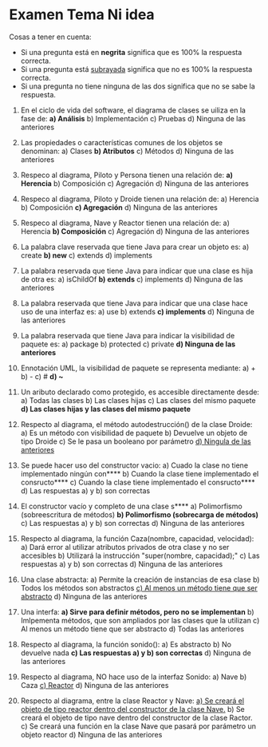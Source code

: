 # Examen Tema Ni idea
Cosas a tener en cuenta:
- Si una pregunta está en **negrita** significa que es 100% la respuesta correcta.
- Si una pregunta está <ins>subrayada</ins> significa que no es 100% la respuesta correcta.
- Si una pregunta no tiene ninguna de las dos significa que no se sabe la respuesta.

1. En el ciclo de vida del software, el diagrama de clases se uiliza en la fase de:
	**a) Análisis**
	b) Implementación
	c) Pruebas
	d) Ninguna de las anteriores

2. Las propiedades o características comunes de los objetos se denominan:
	a) Clases
	**b) Atributos**
	c) Métodos
	d) Ninguna de las anteriores
	
3. Respeco al diagrama, Piloto y Persona tienen una relación de:
	**a) Herencia**
	b) Composición
	c) Agregación
	d) Ninguna de las anteriores
	
4. Respeco al diagrama, Piloto y Droide tienen una relación de:
	a) Herencia
	b) Composición
	**c) Agregación**
	d) Ninguna de las anteriores
	
5. Respeco al diagrama, Nave y Reactor tienen una relación de:
	a) Herencia
	**b) Composición**
	c) Agregación
	d) Ninguna de las anteriores
	
6. La palabra clave reservada que tiene Java para crear un objeto es:
	a) create
	**b) new**
	c) extends
	d) implements
	
7. La palabra reservada que tiene Java para indicar que una clase es hija de otra es:
	a) isChildOf
	**b) extends**
	c) implements
	d) Ninguna de las anteriores
	
8. La palabra reservada que tiene Java para indicar que una clase hace uso de una interfaz es:
	a) use
	b) extends
	**c) implements**
	d) Ninguna de las anteriores
	
9. La palabra reservada que tiene Java para indicar la visibilidad de paquete es:
	a) package
	b) protected
	c) private
	**d) Ninguna de las anteriores**
	
10. Ennotación UML, la visibilidad de paquete se representa mediante:
	a) +
	b) -
	c) #
	**d) ~**
	
11. Un aributo declarado como protegido, es accesible directamente desde:
	a) Todas las clases
	b) Las clases hijas
	c) Las clases del mismo paquete
	**d) Las clases hijas y las clases del mismo paquete**
	
12. Respecto al diagrama, el método autodestrucción() de la clase Droide:
	a) Es un método con visibilidad de paquete
	b) Devuelve un objeto de tipo Droide
	c) Se le pasa un booleano por parámetro
	<ins>d) Ningula de las anteriores</ins>

13. Se puede hacer uso del constructor vacio:
	a) Cuado la clase no tiene implementado ningún con\*\*\*\*
	b) Cuando la clase tiene implementado el consructo\*\*\*\*
	c) Cuando la clase tiene implementado el consructo\*\*\*\*
	d) Las respuestas a) y b) son correctas
	
14. El constructor vacío y completo de una clase s\*\*\*\*
	a) Polimorfismo (sobreescritura de métodos)
	**b) Polimorfismo (sobrecarga de métodos)**
	c) Las respuestas a) y b) son correctas
	d) Ninguna de las anteriores
	
15. Respecto al diagrama, la función Caza(nombre, capacidad, velocidad):
	a) Dará error al utilizar atributos privados de otra clase y no ser accesibles
	b) Utilizará la instrucción "super(nombre, capacidad);"
	c) Las respuestas a) y b) son correctas
	d) Ninguna de las anteriores
	
16. Una clase abstracta:
	a) Permite la creación de instancias de esa clase
	b) Todos los métodos son abstractos
	<ins>c) Al menos un método tiene que ser abstracto</ins>
	d) Ninguna de las anteriores
	
17. Una interfa:
	**a) Sirve para definir métodos, pero no se implementan**
	b) Imlpementa métodos, que son ampliados por las clases que la utilizan
	c) Al menos un método tiene que ser abstracto
	d) Todas las anteriores

18. Respecto al diagrama, la función sonido():
	a) Es abstracto
	b) No devuelve nada
		**c) Las respuestas a) y b) son correctas**
	d) Ninguna de las anteriores
	
19. Respecto al diagrama, NO hace uso de la interfaz Sonido:
	a) Nave
	b) Caza
	<ins>c) Reactor</ins>
	d) Ninguna de las anteriores

20. Respecto al diagrama, entre la clase Reactor y Nave:
	<ins>a) Se creará el objeto de tipo reactor dentro del constructor de la clase Nave.</ins>
	b) Se creará el objeto de tipo nave dentro del constructor de la clase Ractor.
	c) Se creará una función en la clase Nave que pasará por parámetro un objeto reactor
	d) Ninguna de las anteriores